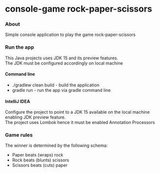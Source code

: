 # console-game rock-paper-scissors

### About

Simple console application to play the game rock-paper-scissors

### Run the app

This Java projects uses JDK 15 and its preview features.
<br>The JDK must be configured accordingly on local machine

#### Command line

* ./gradlew clean build - build the application
* gradle run - run the app via gradle command line

#### IntelliJ IDEA

Configure the project to point to a JDK 15 available on the local machine enabling JDK preview
feature.
<br>The project uses Lombok hence it must be enabled Annotation Processors

### Game rules

The winner is determined by the following schema:

* Paper beats (wraps) rock
* Rock beats (blunts) scissors
* Scissors beats (cuts) paper